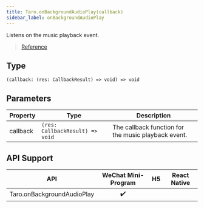 ```yaml
---
title: Taro.onBackgroundAudioPlay(callback)
sidebar_label: onBackgroundAudioPlay
---
```


Listens on the music playback event.

> [Reference](https://developers.weixin.qq.com/miniprogram/en/dev/api/media/background-audio/wx.onBackgroundAudioPlay.html)

## Type

```tsx
(callback: (res: CallbackResult) => void) => void
```

## Parameters

<table>
  <thead>
    <tr>
      <th>Property</th>
      <th>Type</th>
      <th>Description</th>
    </tr>
  </thead>
  <tbody>
    <tr>
      <td>callback</td>
      <td><code>(res: CallbackResult) =&gt; void</code></td>
      <td>The callback function for the music playback event.</td>
    </tr>
  </tbody>
</table>

## API Support

| API | WeChat Mini-Program | H5 | React Native |
| :---: | :---: | :---: | :---: |
| Taro.onBackgroundAudioPlay | ✔️ |  |  |
